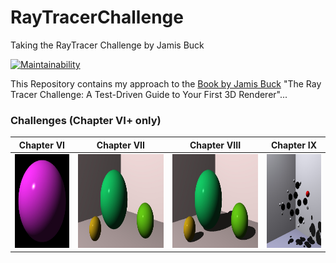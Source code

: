 # RayTracerChallenge
Taking the RayTracer Challenge by Jamis Buck

[![Maintainability](https://api.codeclimate.com/v1/badges/4638835bc3c9f4dd29ad/maintainability)](https://codeclimate.com/github/JensKrumsieck/RayTracerChallenge/maintainability)

This Repository contains my approach to the [Book by Jamis Buck](https://www.amazon.de/Ray-Tracer-Challenge-Test-Driven-Renderer/dp/1680502719) "The Ray Tracer Challenge: A Test-Driven Guide to Your First 3D Renderer"...
### Challenges (Chapter VI+ only)
|Chapter VI|Chapter VII|Chapter VIII|Chapter IX|
|-|-|-|-|
|<img src="https://github.com/JensKrumsieck/RayTracerChallenge/blob/master/.github/renders/chapter%20vi.jpg" height="150"/>|<img src="https://github.com/JensKrumsieck/RayTracerChallenge/blob/master/.github/renders/chapter%20vii.jpg" height="150"/>|<img src="https://github.com/JensKrumsieck/RayTracerChallenge/blob/master/.github/renders/chapter%20viii.jpg" height="150"/>|<img src="https://github.com/JensKrumsieck/RayTracerChallenge/blob/master/.github/renders/chapter%20ix.jpg" height="150"/>|
